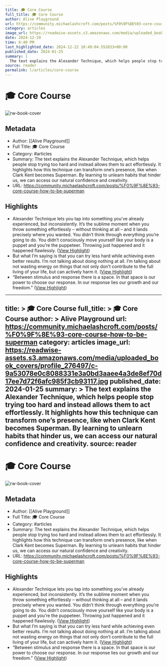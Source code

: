 ```yaml
---
title: 🎓 Core Course
full_title: 🎓 Core Course
author: Alive Playground
url: https://community.michaelashcroft.com/posts/%F0%9F%8E%93-core-course-how-to-be-superman
category: articles
image_url: https://readwise-assets.s3.amazonaws.com/media/uploaded_book_covers/profile_276497/c-9a53078e0c8088331e3a0bd3aaee4a3de8ef70d17ee7d72f6afc985f3cb93117.jpg
date: 2024-12-29
time: 6:40 PM
last_highlighted_date: 2024-12-22 10:49:04.552833+00:00
published_date: 2024-01-25
summary: |
  The text explains the Alexander Technique, which helps people stop trying too hard and instead allows them to act effortlessly. It highlights how this technique can transform one’s presence, like when Clark Kent becomes Superman. By learning to unlearn habits that hinder us, we can access our natural confidence and creativity.
source: reader
permalink: l/articles/core-course
---
```

# 🎓 Core Course

![rw-book-cover](https://readwise-assets.s3.amazonaws.com/media/uploaded_book_covers/profile_276497/c-9a53078e0c8088331e3a0bd3aaee4a3de8ef70d17ee7d72f6afc985f3cb93117.jpg)

## Metadata
- Author: [[Alive Playground]]
- Full Title: 🎓 Core Course
- Category: #articles
- Summary: The text explains the Alexander Technique, which helps people stop trying too hard and instead allows them to act effortlessly. It highlights how this technique can transform one’s presence, like when Clark Kent becomes Superman. By learning to unlearn habits that hinder us, we can access our natural confidence and creativity.
- URL: https://community.michaelashcroft.com/posts/%F0%9F%8E%93-core-course-how-to-be-superman

## Highlights
- Alexander Technique lets you tap into something you’ve already experienced, but inconsistently. It’s the sublime moment when you throw something effortlessly – without thinking at all – and it lands precisely where you wanted. You didn’t think through everything you’re going to do. You didn’t consciously move yourself like your body is a puppet and you’re the puppeteer. Throwing just happened and it happened flawlessly. ([View Highlight](https://read.readwise.io/read/01jfpzn47mvss42m27jkedqt79))
- But what I’m saying is that you can try less hard while achieving even better results. I’m not talking about doing nothing at all. I’m talking about not wasting energy on things that not only don’t contribute to the full living of your life, but can actively harm it. ([View Highlight](https://read.readwise.io/read/01jfpzqyhpppzmbbgm2nj1vcv1))
- “Between stimulus and response there is a space. In that space is our power to choose our response. In our response lies our growth and our freedom." ([View Highlight](https://read.readwise.io/read/01jfpzr8mgtbns3rh89hk760dw))


---
title: >
  🎓 Core Course
full_title: >
  🎓 Core Course
author: >
  Alive Playground
url: https://community.michaelashcroft.com/posts/%F0%9F%8E%93-core-course-how-to-be-superman
category: articles
image_url: https://readwise-assets.s3.amazonaws.com/media/uploaded_book_covers/profile_276497/c-9a53078e0c8088331e3a0bd3aaee4a3de8ef70d17ee7d72f6afc985f3cb93117.jpg
published_date: 2024-01-25
summary: >
  The text explains the Alexander Technique, which helps people stop trying too hard and instead allows them to act effortlessly. It highlights how this technique can transform one’s presence, like when Clark Kent becomes Superman. By learning to unlearn habits that hinder us, we can access our natural confidence and creativity.
source: reader
---
# 🎓 Core Course

![rw-book-cover](https://readwise-assets.s3.amazonaws.com/media/uploaded_book_covers/profile_276497/c-9a53078e0c8088331e3a0bd3aaee4a3de8ef70d17ee7d72f6afc985f3cb93117.jpg)

## Metadata
- Author: [[Alive Playground]]
- Full Title: 🎓 Core Course
- Category: #articles
- Summary: The text explains the Alexander Technique, which helps people stop trying too hard and instead allows them to act effortlessly. It highlights how this technique can transform one’s presence, like when Clark Kent becomes Superman. By learning to unlearn habits that hinder us, we can access our natural confidence and creativity.
- URL: https://community.michaelashcroft.com/posts/%F0%9F%8E%93-core-course-how-to-be-superman

## Highlights
- Alexander Technique lets you tap into something you’ve already experienced, but inconsistently. It’s the sublime moment when you throw something effortlessly – without thinking at all – and it lands precisely where you wanted. You didn’t think through everything you’re going to do. You didn’t consciously move yourself like your body is a puppet and you’re the puppeteer. Throwing just happened and it happened flawlessly. ([View Highlight](https://read.readwise.io/read/01jfpzn47mvss42m27jkedqt79))
- But what I’m saying is that you can try less hard while achieving even better results. I’m not talking about doing nothing at all. I’m talking about not wasting energy on things that not only don’t contribute to the full living of your life, but can actively harm it. ([View Highlight](https://read.readwise.io/read/01jfpzqyhpppzmbbgm2nj1vcv1))
- “Between stimulus and response there is a space. In that space is our power to choose our response. In our response lies our growth and our freedom." ([View Highlight](https://read.readwise.io/read/01jfpzr8mgtbns3rh89hk760dw))


